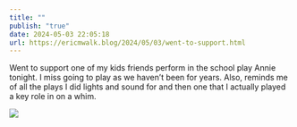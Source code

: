 ```yaml
---
title: ""
publish: "true"
date: 2024-05-03 22:05:18
url: https://ericmwalk.blog/2024/05/03/went-to-support.html
---
```


Went to support one of my kids friends perform in the school play Annie tonight. I miss going to play as we haven’t been for years. Also, reminds me of all the plays I did lights and sound for and then one that I actually played a key role in on a whim.

![](https://ericmwalk.blog/uploads/2024/img-8820.jpeg)